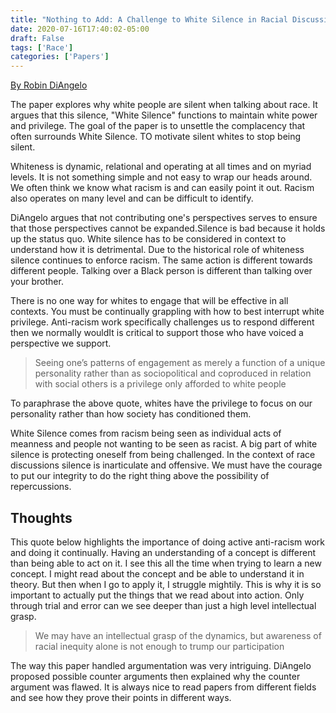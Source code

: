 ```yaml
---
title: "Nothing to Add: A Challenge to White Silence in Racial Discussions"
date: 2020-07-16T17:40:02-05:00
draft: False
tags: ['Race']
categories: ['Papers']
---
```


[By Robin DiAngelo](https://robindiangelo.com/wp-content/uploads/2016/01/Nothing-to-Add-Published.pdf)

The paper explores why white people are silent when talking about race. It argues that this silence, "White Silence" functions to maintain white power and privilege. The goal of the paper is to unsettle the complacency that often surrounds White Silence. TO motivate silent whites to stop being silent.

Whiteness is dynamic, relational and operating at all times and on myriad levels. It is not something simple and not easy to wrap our heads around. We often think we know what racism is and can easily point it out. Racism also operates on many level and can be difficult to identify.

DiAngelo argues that not contributing one's perspectives serves to ensure that those perspectives cannot be expanded.Silence is bad because it holds up the status quo. White silence has to be considered in context to understand how it is detrimental. Due to the historical role of whiteness silence continues to enforce racism. The same action is different towards different people. Talking over a Black person is different than talking over your brother.

There is no one way for whites to engage that will be effective in all contexts. You must be continually grappling with how to best interrupt white privilege. Anti-racism work specifically challenges us to respond different then we normally wouldIt is critical to support those who have voiced a perspective we support.

> Seeing one’s patterns of engagement as merely a function of a unique personality rather than as sociopolitical and coproduced in relation with social others is a privilege only afforded to white people

To paraphrase the above quote, whites have the privilege to focus on our personality rather than how society has conditioned them.

White Silence comes from racism being seen as individual acts of meanness and people not wanting to be seen as racist. A big part of white silence is protecting oneself from being challenged. In the context of race discussions silence is inarticulate and offensive. We must have the courage to put our integrity to do the right thing above the possibility of repercussions.

## Thoughts


This quote below highlights the importance of doing active anti-racism work and doing it continually. Having an understanding of a concept is different than being able to act on it. I see this all the time when trying to learn a new concept. I might read about the concept and be able to understand it in theory. But then when I go to apply it, I struggle mightily. This is why it is so important to actually put the things that we read about into action. Only through trial and error can we see deeper than just a high level intellectual grasp.

> We may have an intellectual grasp of the dynamics, but awareness of racial inequity alone is not enough to trump our participation

The way this paper handled argumentation was very intriguing. DiAngelo proposed  possible counter arguments then explained why the counter argument was flawed. It is always nice to read papers from different fields and see how they prove their points in different ways.

